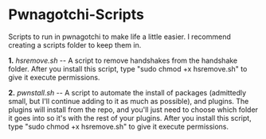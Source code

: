 # Pwnagotchi-Scripts
Scripts to run in pwnagotchi to make life a little easier.  I recommend creating a scripts folder to keep them in.  

<b>1.</b> <i>hsremove.sh</i> -- A script to remove handshakes from the handshake folder.  After you install this script, type "sudo chmod +x hsremove.sh" to give it execute permissions.

<b>2.</b> <i>pwnstall.sh</i> -- A script to automate the install of packages (admittedly small, but I'll continue adding to it as much as possible), and plugins.  The plugins will install from the repo, and you'll just need to choose which folder it goes into so it's with the rest of your plugins. After you install this script, type "sudo chmod +x hsremove.sh" to give it execute permissions.
